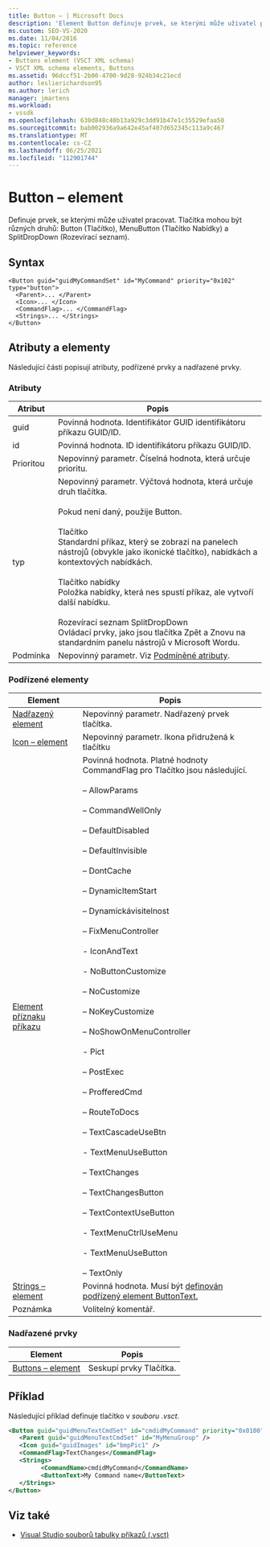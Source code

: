 ```yaml
---
title: Button – | Microsoft Docs
description: 'Element Button definuje prvek, se kterými může uživatel pracovat. Tlačítka mohou být různého druhu: Button (Tlačítko), MenuButton (Tlačítko nabídky) a SplitDropDown (Rozevírací seznam rozdělení).'
ms.custom: SEO-VS-2020
ms.date: 11/04/2016
ms.topic: reference
helpviewer_keywords:
- Buttons element (VSCT XML schema)
- VSCT XML schema elements, Buttons
ms.assetid: 96dccf51-2b00-4700-9d28-924b34c21ecd
author: leslierichardson95
ms.author: lerich
manager: jmartens
ms.workload:
- vssdk
ms.openlocfilehash: 630d848c40b13a929c3dd91b47e1c35529efaa50
ms.sourcegitcommit: bab002936a9a642e45af407d652345c113a9c467
ms.translationtype: MT
ms.contentlocale: cs-CZ
ms.lasthandoff: 06/25/2021
ms.locfileid: "112901744"
---
```

# <a name="button-element"></a>Button – element
Definuje prvek, se kterými může uživatel pracovat. Tlačítka mohou být různých druhů: Button (Tlačítko), MenuButton (Tlačítko Nabídky) a SplitDropDown (Rozevírací seznam).

## <a name="syntax"></a>Syntax

```
<Button guid="guidMyCommandSet" id="MyCommand" priority="0x102" type="button">
  <Parent>... </Parent>
  <Icon>... </Icon>
  <CommandFlag>... </CommandFlag>
  <Strings>... </Strings>
</Button>
```

## <a name="attributes-and-elements"></a>Atributy a elementy
 Následující části popisují atributy, podřízené prvky a nadřazené prvky.

### <a name="attributes"></a>Atributy

|Atribut|Popis|
|---------------|-----------------|
|guid|Povinná hodnota. Identifikátor GUID identifikátoru příkazu GUID/ID.|
|id|Povinná hodnota. ID identifikátoru příkazu GUID/ID.|
|Prioritou|Nepovinný parametr. Číselná hodnota, která určuje prioritu.|
|typ|Nepovinný parametr. Výčtová hodnota, která určuje druh tlačítka.<br /><br /> Pokud není daný, použije Button.<br /><br /> Tlačítko<br /> Standardní příkaz, který se zobrazí na panelech nástrojů (obvykle jako ikonické tlačítko), nabídkách a kontextových nabídkách.<br /><br /> Tlačítko nabídky<br /> Položka nabídky, která nes spustí příkaz, ale vytvoří další nabídku.<br /><br /> Rozevírací seznam SplitDropDown<br /> Ovládací prvky, jako jsou tlačítka Zpět a Znovu na standardním panelu nástrojů v Microsoft Wordu.|
|Podmínka|Nepovinný parametr. Viz [Podmíněné atributy](../extensibility/vsct-xml-schema-conditional-attributes.md).|

### <a name="child-elements"></a>Podřízené elementy

|Element|Popis|
|-------------|-----------------|
|[Nadřazený element](../extensibility/parent-element.md)|Nepovinný parametr. Nadřazený prvek tlačítka.|
|[Icon – element](../extensibility/icon-element.md)|Nepovinný parametr. Ikona přidružená k tlačítku|
|[Element příznaku příkazu](../extensibility/command-flag-element.md)|Povinná hodnota. Platné hodnoty CommandFlag pro Tlačítko jsou následující.<br /><br /> – AllowParams<br /><br /> – CommandWellOnly<br /><br /> – DefaultDisabled<br /><br /> – DefaultInvisible<br /><br /> – DontCache<br /><br /> – DynamicItemStart<br /><br /> – Dynamickávisitelnost<br /><br /> – FixMenuController<br /><br /> - IconAndText<br /><br /> - NoButtonCustomize<br /><br /> – NoCustomize<br /><br /> – NoKeyCustomize<br /><br /> – NoShowOnMenuController<br /><br /> - Pict<br /><br /> – PostExec<br /><br /> – ProfferedCmd<br /><br /> – RouteToDocs<br /><br /> – TextCascadeUseBtn<br /><br /> - TextMenuUseButton<br /><br /> – TextChanges<br /><br /> – TextChangesButton<br /><br /> – TextContextUseButton<br /><br /> - TextMenuCtrlUseMenu<br /><br /> - TextMenuUseButton<br /><br /> – TextOnly|
|[Strings – element](../extensibility/strings-element.md)|Povinná hodnota. Musí být [definován podřízený element ButtonText.](../extensibility/buttontext-element.md)|
|Poznámka|Volitelný komentář.|

### <a name="parent-elements"></a>Nadřazené prvky

|Element|Popis|
|-------------|-----------------|
|[Buttons – element](../extensibility/buttons-element.md)|Seskupí prvky Tlačítka.|

## <a name="example"></a>Příklad
 Následující příklad definuje tlačítko v *souboru .vsct.*

 ```xml
<Button guid="guidMenuTextCmdSet" id="cmdidMyCommand" priority="0x0100" type="Button">
    <Parent guid="guidMenuTextCmdSet" id="MyMenuGroup" />
    <Icon guid="guidImages" id="bmpPic1" />
    <CommandFlag>TextChanges</CommandFlag>
    <Strings>
          <CommandName>cmdidMyCommand</CommandName>
          <ButtonText>My Command name</ButtonText>
    </Strings>
</Button>
 ```

## <a name="see-also"></a>Viz také
- [Visual Studio souborů tabulky příkazů (.vsct)](../extensibility/internals/visual-studio-command-table-dot-vsct-files.md)
